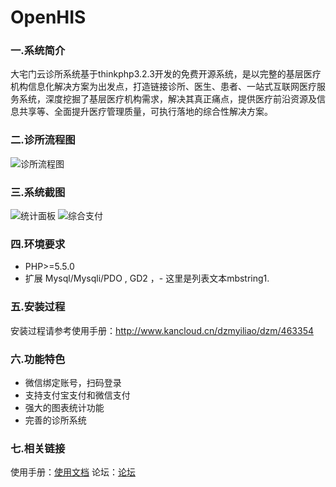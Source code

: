 # OpenHIS
### 一.系统简介

大宅门云诊所系统基于thinkphp3.2.3开发的免费开源系统，是以完整的基层医疗机构信息化解决方案为出发点，打造链接诊所、医生、患者、一站式互联网医疗服务系统，深度挖掘了基层医疗机构需求，解决其真正痛点，提供医疗前沿资源及信息共享等、全面提升医疗管理质量，可执行落地的综合性解决方案。
### 二.诊所流程图
![诊所流程图](https://gitee.com/uploads/images/2017/1130/173955_d67d64b3_1661554.png "图片1.png")

### 三.系统截图

![统计面板](https://gitee.com/uploads/images/2017/1130/174130_52bf17b7_1661554.png "图片2.png")
![综合支付](https://gitee.com/uploads/images/2017/1130/174146_d5ab6628_1661554.png "图片3.png")

### 四.环境要求

- PHP>=5.5.0
- 扩展 Mysql/Mysqli/PDO , GD2 ，- 这里是列表文本mbstring1.

### 五.安装过程

安装过程请参考使用手册：http://www.kancloud.cn/dzmyiliao/dzm/463354

### 六.功能特色

- 微信绑定账号，扫码登录
- 支持支付宝支付和微信支付
- 强大的图表统计功能
- 完善的诊所系统

### 七.相关链接

使用手册：[使用文档](http://www.kancloud.cn/dzmyiliao/dzm/463354)
论坛：[论坛](http://bbs.dzmtech.com)

